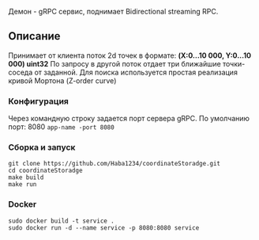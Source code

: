 Демон - gRPC сервис, поднимает Bidirectional streaming RPC.

## Описание
Принимает от клиента поток 2d точек в формате: **(X:0...10 000, Y:0...10 000) uint32**
По запросу в другой поток отдает три ближайшие точки-соседа от заданной.
Для поиска используется простая реализация кривой Мортона (Z-order curve)

### Конфигурация
Через командную строку задается порт сервера gRPC. По умолчанию порт: 8080
`app-name -port 8080`

### Сборка и запуск
```
git clone https://github.com/Haba1234/coordinateStoradge.git
cd coordinateStoradge
make build
make run
```
### Docker
```
sudo docker build -t service .
sudo docker run -d --name service -p 8080:8080 service
```